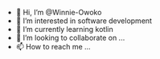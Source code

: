 - 👋 Hi, I’m @Winnie-Owoko
- 👀 I’m interested in software development
- 🌱 I’m currently learning kotlin
- 💞️ I’m looking to collaborate on ...
- 📫 How to reach me ...

<!---
Winnie-Owoko/Winnie-Owoko is a ✨ special ✨ repository because its `README.md` (this file) appears on your GitHub profile.
You can click the Preview link to take a look at your changes.
--->
